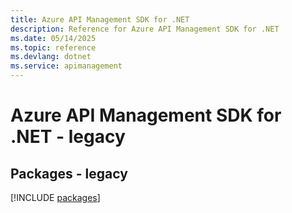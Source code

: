 ```yaml
---
title: Azure API Management SDK for .NET
description: Reference for Azure API Management SDK for .NET
ms.date: 05/14/2025
ms.topic: reference
ms.devlang: dotnet
ms.service: apimanagement
---
```

# Azure API Management SDK for .NET - legacy
## Packages - legacy
[!INCLUDE [packages](api-management-index.md)]